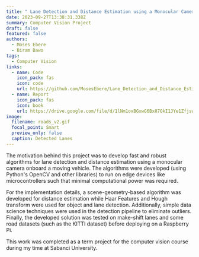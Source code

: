 ```yaml
---
title: " Lane Detection and Distance Estimation using a Monocular Camera"
date: 2023-09-27T13:38:31.338Z
summary: C﻿omputer Vision Project
draft: false
featured: false
authors:
  - Moses Ebere
  - Biram Bawo
tags:
  - Computer Vision
links:
  - name: Code
    icon_pack: fas
    icon: code
    url: https://github.com/MosesEbere/Lane_Detection_and_Distance_Estimation
  - name: Report
    icon_pack: fas
    icon: book
    url: https://drive.google.com/file/d/1lNm1oxBGxwG6Bx87OkI1JYe1Zfjsw9r6/view?usp=sharing
image:
  filename: roads_v2.gif
  focal_point: Smart
  preview_only: false
  caption: Detected Lanes
---
```

The motivation behind this project was to develop fast and robust algorithms for lane detection and distance estimation using a monocular camera onboard a moving vehicle. The algorithms were developed (using Python's OpenCV and other libraries) to run on edge devices like microcontrollers such that minimal computational power was required.

F﻿or the implementation details,  a scene-geometry-based algorithm was developed for distance estimation while Haar Features and Hough transform were used for object and lane detection. Additionally, simple data science techniques were used in the detection pipeline to eliminate outliers. Finally, the developed solution was tested on make-shift lanes and some road datasets (such as the KITTI dataset) before deploying on a Raspberry Pi.

T﻿his work was completed as a term project for the computer vision course during my time at Sabanci University.
